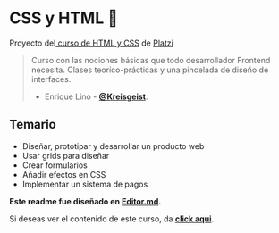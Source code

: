 # CSS y HTML 💚
Proyecto del[ curso de HTML y CSS](https://platzi.com/cursos/html-css/ " curso de HTML y CSS") de [Platzi](https://platzi.com/ "Platzi")
> Curso con las nociones básicas que todo desarrollador Frontend necesita. Clases teoríco-prácticas y una pincelada de diseño de interfaces.
> - Enrique Lino - [**@Kreisgeist**](https://twitter.com/Kreisgeist "Twitter").

## Temario
* Diseñar, prototipar y desarrollar un producto web
* Usar grids para diseñar
* Crear formularios
* Añadir efectos en CSS
* Implementar un sistema de pagos

**Este readme fue diseñado en [Editor.md](https://pandao.github.io/editor.md/en.html "Editor.md").**

Si deseas ver el contenido de este curso, da [**click aqui**](https://platzi.com/cursos/html-css/ "a ver el curso").
